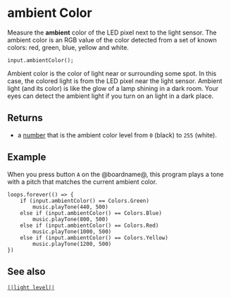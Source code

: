 # ambient Color

Measure the **ambient** color of the LED pixel next to the light sensor. The ambient color is an RGB value of the color detected from a set of known colors: red, green, blue, yellow and white.

```sig
input.ambientColor();
```

Ambient color is the color of light near or surrounding some spot. In this case, the colored light is from the LED pixel near the light sensor. Ambient light (and its color) is like the glow of a lamp shining in a dark room. Your eyes can detect the ambient light if you turn on an light in a dark place.

## Returns

* a [number](/types/number) that is the ambient color level from `0` (black) to `255` (white).

## Example

When you press button `A` on the @boardname@, this program plays a tone with a pitch that matches the current ambient color.

```blocks
loops.forever(() => {
    if (input.ambientColor() == Colors.Green)
        music.playTone(440, 500)
    else if (input.ambientColor() == Colors.Blue)
        music.playTone(800, 500)
    else if (input.ambientColor() == Colors.Red)
        music.playTone(1000, 500)
    else if (input.ambientColor() == Colors.Yellow)
        music.playTone(1200, 500)
})
```

## See also

[`||light level||`](/reference/input/light-level)
